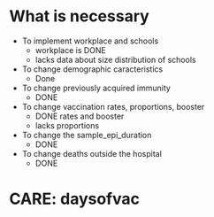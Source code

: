 # What is necessary

- To implement workplace and schools 
  - workplace is DONE
  - lacks data about size distribution of schools
- To change demographic caracteristics
  - Done
- To change previously acquired immunity
  - DONE
- To change vaccination rates, proportions, booster
  - DONE rates and booster
  - lacks proportions
- To change the sample_epi_duration
  - DONE
- To change deaths outside the hospital
  - DONE

# **CARE: daysofvac**
